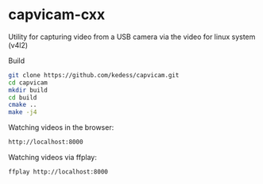 # capvicam-cxx
Utility for capturing video from a USB camera via the video for linux system (v4l2)

Build
```bash
git clone https://github.com/kedess/capvicam.git
cd capvicam
mkdir build
cd build
cmake ..
make -j4
```

Watching videos in the browser:
```bash
http://localhost:8000
```

Watching videos via ffplay:
```bash
ffplay http://localhost:8000
```